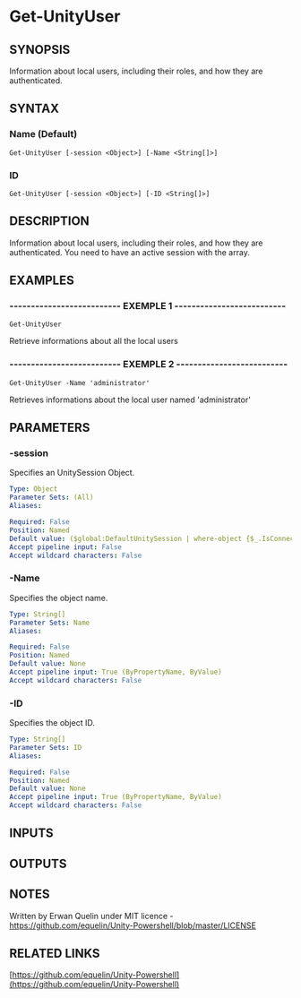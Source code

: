 # Get-UnityUser

## SYNOPSIS
Information about local users, including their roles, and how they are authenticated.

## SYNTAX

### Name (Default)
```
Get-UnityUser [-session <Object>] [-Name <String[]>]
```

### ID
```
Get-UnityUser [-session <Object>] [-ID <String[]>]
```

## DESCRIPTION
Information about local users, including their roles, and how they are authenticated.
You need to have an active session with the array.

## EXAMPLES

### -------------------------- EXEMPLE 1 --------------------------
```
Get-UnityUser
```

Retrieve informations about all the local users

### -------------------------- EXEMPLE 2 --------------------------
```
Get-UnityUser -Name 'administrator'
```

Retrieves informations about the local user named 'administrator'

## PARAMETERS

### -session
Specifies an UnitySession Object.

```yaml
Type: Object
Parameter Sets: (All)
Aliases: 

Required: False
Position: Named
Default value: ($global:DefaultUnitySession | where-object {$_.IsConnected -eq $true})
Accept pipeline input: False
Accept wildcard characters: False
```

### -Name
Specifies the object name.

```yaml
Type: String[]
Parameter Sets: Name
Aliases: 

Required: False
Position: Named
Default value: None
Accept pipeline input: True (ByPropertyName, ByValue)
Accept wildcard characters: False
```

### -ID
Specifies the object ID.

```yaml
Type: String[]
Parameter Sets: ID
Aliases: 

Required: False
Position: Named
Default value: None
Accept pipeline input: True (ByPropertyName, ByValue)
Accept wildcard characters: False
```

## INPUTS

## OUTPUTS

## NOTES
Written by Erwan Quelin under MIT licence - https://github.com/equelin/Unity-Powershell/blob/master/LICENSE

## RELATED LINKS

[https://github.com/equelin/Unity-Powershell](https://github.com/equelin/Unity-Powershell)

